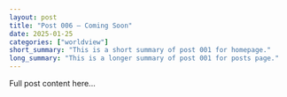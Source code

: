 ```yaml
---
layout: post
title: "Post 006 — Coming Soon"
date: 2025-01-25
categories: ["worldview"]
short_summary: "This is a short summary of post 001 for homepage."
long_summary: "This is a longer summary of post 001 for posts page."
---
```

Full post content here...
